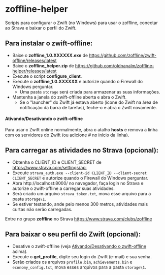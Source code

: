 # zoffline-helper

Scripts para configurar o Zwift (no Windows) para usar o zoffline, conectar ao Strava e baixar o perfil do Zwift.

## Para instalar o zwift-offline:

* Baixe o **zoffline_1.0.XXXXXX.exe** de https://github.com/zoffline/zwift-offline/releases/latest
* Baixe o **zoffline_helper.zip** de https://github.com/oldnapalm/zoffline-helper/releases/latest
* Execute o script **configure_client**.
* Execute o **zoffline_1.0.XXXXXX** e autorize quando o Firewall do Windows perguntar.
  * Uma pasta ``storage`` será criada para armazenar as suas informações.
* Mantenha a janela do zwift-offline aberta e abra o Zwift.
  * Se o "launcher" do Zwift já estava aberto (ícone do Zwift na área de notificação da barra de tarefas), feche-o e abra o Zwift novamente.

#### Ativando/Desativando o zwift-offline

Para usar o Zwift online normalmente, abra o atalho **hosts** e remova a linha com os servidores do Zwift (ou adicione # no início da linha).

## Para carregar as atividades no Strava (opcional):

* Obtenha o CLIENT_ID e CLIENT_SECRET de https://www.strava.com/settings/api
* Execute ``strava_auth.exe --client-id CLIENT_ID --client-secret CLIENT_SECRET`` e autorize quando o Firewall do Windows perguntar.
* Abra http://localhost:8000/ no navegador, faça login no Strava e autorize o zwift-offline a carregar suas atividades.
* Será criado um arquivo ``strava_token.txt``, mova esse arquivo para a pasta ``storage\1``.
* Se estiver testando, ande pelo menos 300 metros, atividades mais curtas não serão carregadas.

Entre no grupo **zoffline** no Strava https://www.strava.com/clubs/zoffline

## Para baixar o seu perfil do Zwift (opcional):

* Desative o zwift-offline (veja [Ativando/Desativando o zwift-offline](https://github.com/oldnapalm/zoffline-helper/blob/master/LEIAME.md#ativandodesativando-o-zwift-offline) acima).
* Execute o **get_profile**, digite seu login do Zwift (e-mail) e sua senha.
* Serão criados os arquivos ``profile.bin``, ``achievements.bin`` e ``economy_config.txt``, mova esses arquivos para a pasta ``storage\1``.
